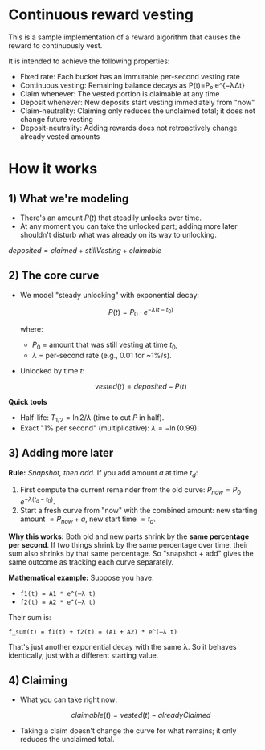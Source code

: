 # Continuous reward vesting

This is a sample implementation of a reward algorithm that causes the reward to continuously vest.

It is intended to achieve the following properties:
* Fixed rate: Each bucket has an immutable per-second vesting rate
* Continuous vesting: Remaining balance decays as P(t)=P₀·e^{−λΔt}
* Claim whenever: The vested portion is claimable at any time
* Deposit whenever: New deposits start vesting immediately from "now"
* Claim-neutrality: Claiming only reduces the unclaimed total; it does not change future vesting
* Deposit-neutrality: Adding rewards does not retroactively change already vested amounts

# How it works

## 1) What we're modeling

* There's an amount $P(t)$ that steadily unlocks over time.
* At any moment you can take the unlocked part; adding more later shouldn't disturb what was already on its way to unlocking.

$deposited = claimed + stillVesting + claimable$

## 2) The core curve

* We model "steady unlocking" with exponential decay:

  $$
  P(t) = P_0 \cdot e^{-\lambda (t - t_0)}
  $$

  where:

  * $P_0$ = amount that was still vesting at time $t_0$,
  * $\lambda$ = per-second rate (e.g., $0.01$ for ~1%/s).
* Unlocked by time $t$:

  $$
  vested(t) = deposited - P(t)
  $$

**Quick tools**

* Half-life: $T_{1/2}=\ln 2 / \lambda$ (time to cut $P$ in half).
* Exact "1% per second" (multiplicative): $\lambda = -\ln(0.99)$.

## 3) Adding more later

**Rule:** *Snapshot, then add.*
If you add amount $a$ at time $t_d$:

1. First compute the current remainder from the old curve:
   $P_{now} = P_0\,e^{-\lambda (t_d - t_0)}$.
2. Start a fresh curve from "now" with the combined amount:
   new starting amount $= P_{now} + a$, new start time $= t_d$.

**Why this works:** Both old and new parts shrink by the **same percentage per second**. If two things shrink by the same percentage over time, their sum also shrinks by that same percentage. So "snapshot + add" gives the same outcome as tracking each curve separately.

**Mathematical example:**
Suppose you have:
* `f1(t) = A1 * e^(–λ t)`
* `f2(t) = A2 * e^(–λ t)`

Their sum is:
```
f_sum(t) = f1(t) + f2(t) = (A1 + A2) * e^(–λ t)
```

That's just another exponential decay with the same λ. So it behaves identically, just with a different starting value.

## 4) Claiming

* What you can take right now:

  $$
  claimable(t) = vested(t) - alreadyClaimed
  $$
* Taking a claim doesn't change the curve for what remains; it only reduces the unclaimed total.


